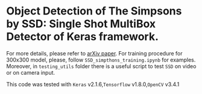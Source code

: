 # Object Detection of The Simpsons by SSD: Single Shot MultiBox Detector of Keras framework.


For more details, please refer to [arXiv paper](http://arxiv.org/abs/1512.02325).
For training procedure for 300x300 model, please, follow `SSD_simpthons_training.ipynb` for examples. Moreover, in `testing_utils` folder there is a useful script to test `SSD` on video or on camera input.

This code was tested with `Keras` v2.1.6,`Tensorflow` v1.8.0,`OpenCV` v3.4.1
